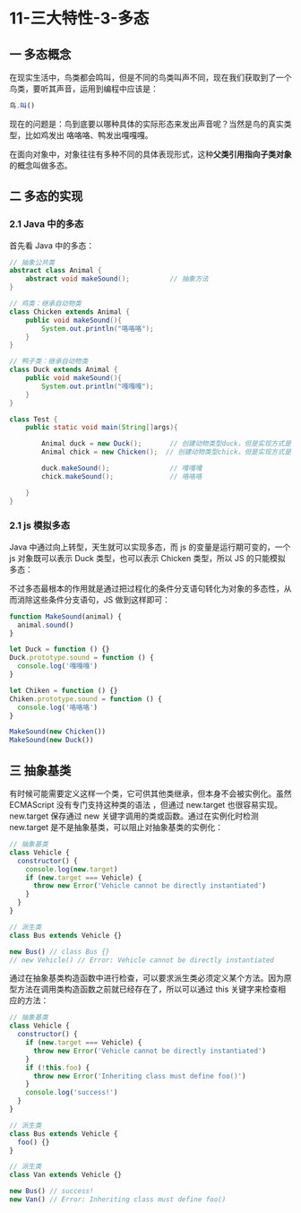 # 11-三大特性-3-多态

## 一 多态概念

在现实生活中，鸟类都会鸣叫，但是不同的鸟类叫声不同，现在我们获取到了一个鸟类，要听其声音，运用到编程中应该是：

```js
鸟.叫()
```

现在的问题是：鸟到底要以哪种具体的实际形态来发出声音呢？当然是鸟的真实类型，比如鸡发出 咯咯咯、鸭发出嘎嘎嘎。

在面向对象中，对象往往有多种不同的具体表现形式，这种**父类引用指向子类对象**的概念叫做多态。

## 二 多态的实现

### 2.1 Java 中的多态

首先看 Java 中的多态：

```java
// 抽象公共类
abstract class Animal {
    abstract void makeSound();          // 抽象方法
}

// 鸡类：继承自动物类
class Chicken extends Animal {
    public void makeSound(){
        System.out.println("咯咯咯");
    }
}

// 鸭子类：继承自动物类
class Duck extends Animal {
    public void makeSound(){
        System.out.println("嘎嘎嘎");
    }
}

class Test {
    public static void main(String[]args){

        Animal duck = new Duck();       // 创建动物类型duck，但是实现方式是 Duck()
        Animal chick = new Chicken();  // 创建动物类型chick，但是实现方式是 Chicken()

        duck.makeSound();               // 嘎嘎嘎
        chick.makeSound();              // 咯咯咯

    }
}
```

### 2.1 js 模拟多态

Java 中通过向上转型，天生就可以实现多态，而 js 的变量是运行期可变的，一个 js 对象既可以表示 Duck 类型，也可以表示 Chicken 类型，所以 JS 的只能模拟多态：

不过多态最根本的作用就是通过把过程化的条件分支语句转化为对象的多态性，从而消除这些条件分支语句，JS 做到这样即可：

```js
function MakeSound(animal) {
  animal.sound()
}

let Duck = function () {}
Duck.prototype.sound = function () {
  console.log('嘎嘎嘎')
}

let Chiken = function () {}
Chiken.prototype.sound = function () {
  console.log('咯咯咯')
}

MakeSound(new Chicken())
MakeSound(new Duck())
```

## 三 抽象基类

有时候可能需要定义这样一个类，它可供其他类继承，但本身不会被实例化。虽然 ECMAScript 没有专门支持这种类的语法 ，但通过 new.target 也很容易实现。 new.target 保存通过 new 关键字调用的类或函数。通过在实例化时检测 new.target 是不是抽象基类，可以阻止对抽象基类的实例化：

```js
// 抽象基类
class Vehicle {
  constructor() {
    console.log(new.target)
    if (new.target === Vehicle) {
      throw new Error('Vehicle cannot be directly instantiated')
    }
  }
}

// 派生类
class Bus extends Vehicle {}

new Bus() // class Bus {}
// new Vehicle() // Error: Vehicle cannot be directly instantiated
```

通过在抽象基类构造函数中进行检查，可以要求派生类必须定义某个方法。因为原型方法在调用类构造函数之前就已经存在了，所以可以通过 this 关键字来检查相应的方法：

```js
// 抽象基类
class Vehicle {
  constructor() {
    if (new.target === Vehicle) {
      throw new Error('Vehicle cannot be directly instantiated')
    }
    if (!this.foo) {
      throw new Error('Inheriting class must define foo()')
    }
    console.log('success!')
  }
}

// 派生类
class Bus extends Vehicle {
  foo() {}
}

// 派生类
class Van extends Vehicle {}

new Bus() // success!
new Van() // Error: Inheriting class must define foo()
```
